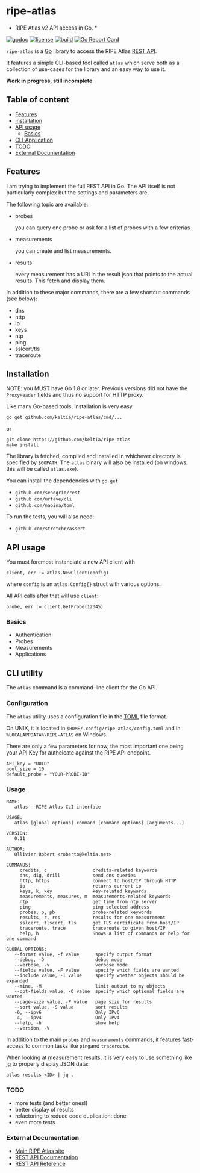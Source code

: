 # ripe-atlas

* RIPE Atlas v2 API access in Go. *

[![godoc](https://img.shields.io/badge/godoc-reference-blue.svg?style=flat)](https://godoc.org/github.com/keltia/ripe-atlas) [![license](https://img.shields.io/badge/license-MIT-red.svg?style=flat)](https://raw.githubusercontent.com/keltia/ripe-atlas/master/LICENSE) [![build](https://img.shields.io/travis/keltia/ripe-atlas.svg?style=flat)](https://travis-ci.org/keltia/ripe-atlas) [![Go Report Card](https://goreportcard.com/badge/github.com/keltia/ripe-atlas)](https://goreportcard.com/report/github.com/keltia/ripe-atlas)

`ripe-atlas` is a [Go](https://golang.org/) library to access the RIPE Atlas [REST API](https://atlas.ripe.net/docs/api/v2/manual/).

It features a simple CLI-based tool called `atlas` which serve both as a collection of use-cases for the library and an easy way to use it.

**Work in progress, still incomplete**

## Table of content
 
- [Features](#features)
- [Installation](#installation)
- [API usage](#api-usage)
  - [Basics](#basics)
- [CLI Application](#cli-application)
- [TODO](#todo)
- [External Documentation](#external-documentation)

## Features

I am trying to implement the full REST API in Go.  The API itself is not particularly complex but the settings and parameters are.

The following topic are available:

- probes

  you can query one probe or ask for a list of probes with a few criterias
  
- measurements

  you can create and list measurements.
  
- results

  every measurement has a URI in the result json that points to the actual results. This fetch and display them. 

In addition to these major commands, there are a few shortcut commands (see below):

- dns
- http
- ip
- keys
- ntp
- ping
- sslcert/tls
- traceroute

## Installation

NOTE: you MUST have Go 1.8 or later.  Previous versions did not have the `ProxyHeader` fields and thus no support for HTTP proxy.

Like many Go-based tools, installation is very easy
  
    go get github.com/keltia/ripe-atlas/cmd/...

or
  
    git clone https://github.com/keltia/ripe-atlas
    make install
    
The library is fetched, compiled and installed in whichever directory is specified by `$GOPATH`.  The `atlas` binary will also be installed (on windows, this will be called `atlas.exe`). 

You can install the dependencies with `go get`
  
- `github.com/sendgrid/rest`
- `github.com/urfave/cli`
- `github.com/naoina/toml`

To run the tests, you will also need:

- `github.com/stretchr/assert`

## API usage

You must foremost instanciate a new API client with

    client, err := atlas.NewClient(config)

where `config` is an `atlas.Config{}` struct with various options.

All API calls after that will use `client`:

    probe, err := client.GetProbe(12345)

### Basics

- Authentication
- Probes
- Measurements
- Applications

## CLI utility

The `atlas` command is a command-line client for the Go API.

### Configuration

The `atlas` utility uses a configuration file in the [TOML](https://github.com/naoina/toml) file format.

On UNIX, it is located in `$HOME/.config/ripe-atlas/config.toml` and in `%LOCALAPPDATA%\RIPE-ATLAS` on Windows. 

There are only a few parameters for now, the most important one being your API Key for autheicate against the RIPE API endpoint.

    API_key = "UUID"
    pool_size = 10
    default_probe = "YOUR-PROBE-ID"

### Usage

```
NAME:
   atlas - RIPE Atlas CLI interface

USAGE:
   atlas [global options] command [command options] [arguments...]

VERSION:
   0.11

AUTHOR:
   Ollivier Robert <roberto@keltia.net>

COMMANDS:
     credits, c                 credits-related keywords
     dns, dig, drill            send dns queries
     http, https                connect to host/IP through HTTP
     ip                         returns current ip
     keys, k, key               key-related keywords
     measurements, measures, m  measurements-related keywords
     ntp                        get time from ntp server
     ping                       ping selected address
     probes, p, pb              probe-related keywords
     results, r, res            results for one measurement
     sslcert, tlscert, tls      get TLS certificate from host/IP
     traceroute, trace          traceroute to given host/IP
     help, h                    Shows a list of commands or help for one command

GLOBAL OPTIONS:
   --format value, -f value      specify output format
   --debug, -D                   debug mode
   --verbose, -v                 verbose mode
   --fields value, -F value      specify which fields are wanted
   --include value, -I value     specify whether objects should be expanded
   --mine, -M                    limit output to my objects
   --opt-fields value, -O value  specify which optional fields are wanted
   --page-size value, -P value   page size for results
   --sort value, -S value        sort results
   -6, --ipv6                    Only IPv6
   -4, --ipv4                    Only IPv4
   --help, -h                    show help
   --version, -V
```
  
In addition to the main `probes` and `measurements` commands, it features fast-access to common tasks like `ping`and `traceroute`.

When looking at measurement results, it is very easy to use something like [jq](https://stedolan.github.io/jq) to properly display JSON data:

    atlas results <ID> | jq .

### TODO

- more tests (and better ones!)
- better display of results
- refactoring to reduce code duplication: done
- even more tests

### External Documentation

  - [Main RIPE Atlas site](https://atlas.ripe.net/)
  - [REST API Documentation](https://atlas.ripe.net/docs/api/v2/manual/)
  - [REST API Reference](https://atlas.ripe.net/docs/api/v2/reference/)
  